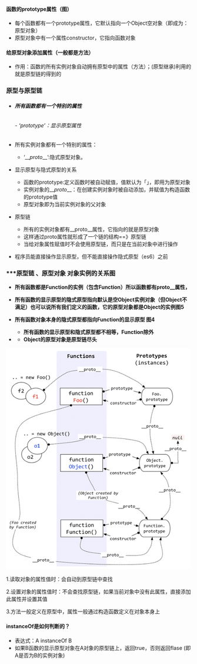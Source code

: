 #### 函数的prototype属性（图）

* 每个函数都有一个prototype属性，它默认指向一个Object空对象（即成为：原型对象）
* 原型对象中有一个属性constructor，它指向函数对象

#### 给原型对象添加属性（一般都是方法）

* 作用：函数的所有实例对象自动拥有原型中的属性（方法）；\(原型继承\)利用的就是原型链的得到的

### 原型与原型链

* ###### **所有函数都有一个特别的属性**

  ###### - ‘prototype’：显示原型属性
* 所有实例对象都有一个特别的属性：
  * ‘\_\__proto_\_\_’:隐式原型对象。
* 显示原型与隐式原型的关系
  * 函数的prototype:定义函数时被自动赋值，值默认为「」，即用为原型对象
  * 实例对象的\_\__proto_\_\_：在创建实例对象时被自动添加，并赋值为构造函数的prototype值
  * 原型对象即为当前实例对象的父对象
* 原型链
  * 所有的实例对象都有\_\_proto\_\_属性，它指向的就是原型对象
  * 这样通过proto属性就形成了一个链的结构==》原型链
  * 当给对象属性赋值时不会使用原型链，而只是在当前对象中进行操作 
* 程序员能直接操作显示原型，但不能直接操作隐式原型（es6）之前

### \*\*\*原型链  、原型对象 对象实例的关系图

* **所有函数都是Function的实例（包含Function）所以函数都有proto\_\_属性，**

* **所有函数的显示原型的隐式原型指向默认是空Object实例对象（但Object不满足）也可以说所有我们定义的函数，它的原型对象都是Object的实例图5**

* **所有函数对象本身的隐式原型都指向Function的显示原型  图4**

  * **所有函数的显示原型和隐式原型都不相等，Function除外**

* * **Object的原型对象是原型链尽头**

![](/assets/5.png)

1.读取对象的属性值时：会自动到原型链中查找

2.设置对象的属性值时：不会查找原型链，如果当前对象中没有此属性，直接添加此属性并设置其值

3.方法一般定义在原型中，属性一般通过构造函数定义在对象本身上

#### instanceOf是如何判断的？

* 表达式：A instanceOf  B
* 如果B函数的显示原型对象在A对象的原型链上，返回true，否则返回flase \(即A是否为B的实例对象\)



